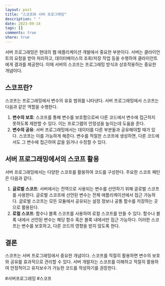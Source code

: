 ```yaml
---
layout: post
title: "스코프와 서버 프로그래밍"
description: " "
date: 2023-09-14
tags: []
comments: true
share: true
---
```


서버 프로그래밍은 현대의 웹 애플리케이션 개발에서 중요한 부분이다. 서버는 클라이언트의 요청을 받아 처리하고, 데이터베이스의 조회/저장 작업 등을 수행하여 클라이언트에게 결과를 제공한다. 이때 서버의 스코프는 프로그래밍 방식과 상호작용하는 중요한 개념이다.

## 스코프란?

스코프는 프로그래밍에서 변수의 유효 범위를 나타낸다. 서버 프로그래밍에서 스코프는 다음과 같은 역할을 수행한다.

1. **변수의 보호**: 스코프를 통해 변수를 보호함으로써 다른 코드에서 변수에 접근하지 못하도록 제한할 수 있다. 이는 프로그램의 안정성을 높이는데 도움을 준다.
2. **변수의 공유**: 서버 프로그래밍에서는 데이터를 다른 부분들과 공유해야할 때가 있다. 스코프는 이를 가능하게 해준다. 변수를 적절한 스코프에 생성하면, 다른 코드에서도 그 변수에 접근하여 값을 읽거나 수정할 수 있다.

## 서버 프로그래밍에서의 스코프 활용

서버 프로그래밍에서는 다양한 스코프를 활용하여 코드를 구성한다. 주요한 스코프 패턴은 다음과 같다.

1. **글로벌 스코프**: 서버에서는 전역으로 사용되는 변수를 선언하기 위해 글로벌 스코프를 사용한다. 글로벌 스코프에 선언된 변수는 전체 애플리케이션에서 접근 가능하다. 글로벌 스코프는 모든 모듈에서 공유되는 설정 정보나 공통 함수를 저장하는 곳으로 활용된다.
2. **로컬 스코프**: 함수나 블록 스코프를 사용하여 로컬 스코프를 만들 수 있다. 함수나 블록 내에서 선언된 변수는 해당 함수 혹은 블록 내에서만 접근 가능하다. 이러한 스코프는 변수를 보호하고, 다른 코드의 영향을 받지 않도록 한다.

## 결론

스코프는 서버 프로그래밍에서 중요한 개념이다. 스코프를 적절히 활용하면 변수의 보호와 공유를 효과적으로 관리할 수 있다. 서버 개발자는 스코프를 이해하고 적절히 활용하여 안정적이고 유지보수가 가능한 코드를 작성하기를 권장한다.

#서버프로그래밍 #스코프